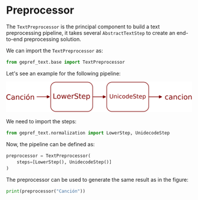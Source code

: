 # Preprocessor

The `TextPreprocessor` is the principal component to build a text preprocessing pipeline, it takes several `AbstractTextStep` to create an end-to-end preprocessing solution.

We can import the `TextPreprocessor` as:

```python
from gepref_text.base import TextPreprocessor
```

Let's see an example for the following pipeline:

<img src="../_static/preprocessor.svg">

We need to import the steps:

```python
from gepref_text.normalization import LowerStep, UnidecodeStep
```

Now, the pipeline can be defined as:

```python
preprocessor = TextPreprocessor(
    steps=[LowerStep(), UnidecodeStep()]
)
```

The preprocessor can be used to generate the same result as in the figure:

```python
print(preprocessor("Canción"))
```
